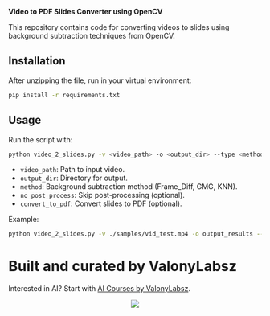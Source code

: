 **Video to PDF Slides Converter using OpenCV**

This repository contains code for converting videos to slides using background subtraction techniques from OpenCV.

## Installation

After unzipping the file, run in your virtual environment:
```bash
pip install -r requirements.txt
```

## Usage

Run the script with:
```bash
python video_2_slides.py -v <video_path> -o <output_dir> --type <method> [--no_post_process] [--convert_to_pdf]
```

- `video_path`: Path to input video.
- `output_dir`: Directory for output.
- `method`: Background subtraction method (Frame_Diff, GMG, KNN).
- `no_post_process`: Skip post-processing (optional).
- `convert_to_pdf`: Convert slides to PDF (optional).

Example:
```bash
python video_2_slides.py -v ./samples/vid_test.mp4 -o output_results --type GMG --convert_to_pdf
```

# Built and curated by ValonyLabsz

Interested in AI? Start with [AI Courses by ValonyLabsz](https://valonylabzs.com/courses/).

<a href="https://valonylabzs.com/courses/">
<p align="center"> 
<img src="https://learnopencv.com/wp-content/uploads/2023/01/AI-Courses-By-OpenCV-Github.png">
</p>
</a>
